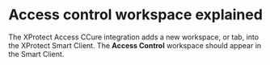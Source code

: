 # Access control workspace explained

The XProtect Access CCure integration adds a new workspace, or tab, into the XProtect Smart Client. The **Access Control** workspace should appear in the Smart Client.